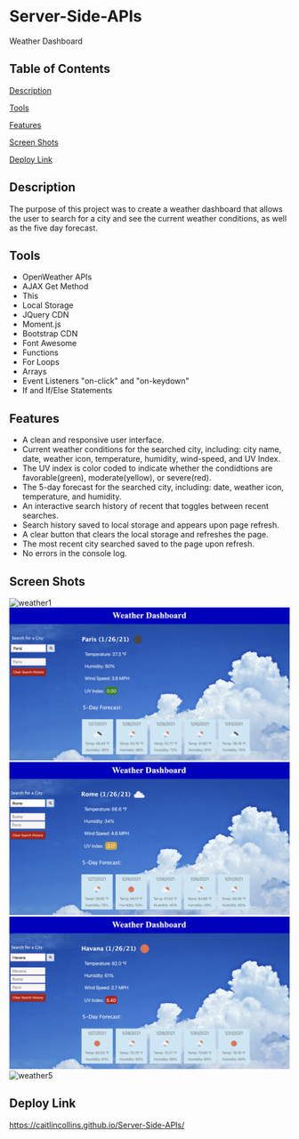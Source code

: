 # Server-Side-APIs
Weather Dashboard
## Table of Contents

[Description](https://github.com/CaitlinCollins/Server-Side-APIs#description)

[Tools](https://github.com/CaitlinCollins/Server-Side-APIs#Tools)

[Features](https://github.com/CaitlinCollins/Server-Side-APIs#features)

[Screen Shots](https://github.com/CaitlinCollins/Server-Side-APIs#screen-shots)

[Deploy Link](https://github.com/CaitlinCollinsServer-Side-APIs#deploy-link)

## Description

The purpose of this project was to create a weather dashboard that allows the user to search for a city and see the current weather conditions, as well as the five day forecast. 
## Tools

- OpenWeather APIs
- AJAX Get Method
- This
- Local Storage
- JQuery CDN
- Moment.js
- Bootstrap CDN
- Font Awesome
- Functions
- For Loops
- Arrays
- Event Listeners "on-click" and "on-keydown"
- If and If/Else Statements

## Features

- A clean and responsive user interface.
- Current weather conditions for the searched city, including: city name, date, weather icon, temperature, humidity, wind-speed, and UV Index.
- The UV index is color coded to indicate whether the condidtions are favorable(green), moderate(yellow), or severe(red).
- The 5-day forecast for the searched city, including: date, weather icon, temperature, and humidity.
- An interactive search history of recent that toggles between recent searches.
- Search history saved to local storage and appears upon page refresh.
- A clear button that clears the local storage and refreshes the page.
- The most recent city searched saved to the page upon refresh.
- No errors in the console log.

## Screen Shots ## 
![weather1](https://github.com/CaitlinCollins/Server-Side-APIs/blob/main/assets/screenshots/weather1.png)
![weather2](https://github.com/CaitlinCollins/Server-Side-APIs/blob/main/assets/screenshots/weather2.png)
![weather3](https://github.com/CaitlinCollins/Server-Side-APIs/blob/main/assets/screenshots/weather3.png)
![weather4](https://github.com/CaitlinCollins/Server-Side-APIs/blob/main/assets/screenshots/weather4.png)
![weather5](https://github.com/CaitlinCollins/Server-Side-APIs/blob/main/assets/screenshots/weather5.png)


## Deploy Link ##
https://caitlincollins.github.io/Server-Side-APIs/

